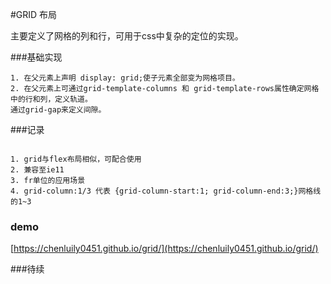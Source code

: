 #GRID 布局

主要定义了网格的列和行，可用于css中复杂的定位的实现。

###基础实现
````
1. 在父元素上声明 display: grid;使子元素全部变为网格项目。
2. 在父元素上可通过grid-template-columns 和 grid-template-rows属性确定网格中的行和列，定义轨道。
通过grid-gap来定义间隙。
````

###记录

````

1. grid与flex布局相似，可配合使用
2. 兼容至ie11
3. fr单位的应用场景
4. grid-column:1/3 代表 {grid-column-start:1; grid-column-end:3;}网格线的1~3

````

### demo
[https://chenluily0451.github.io/grid/](https://chenluily0451.github.io/grid/)

###待续
